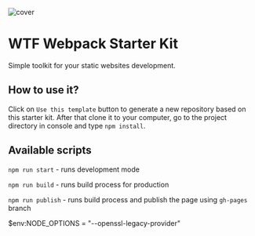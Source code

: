 ![cover](https://cotenfrontend.pl/img/cover.png)

# WTF Webpack Starter Kit 

Simple toolkit for your static websites development.

## How to use it?

Click on `Use this template` button to generate a new repository based on this starter kit. After that clone it to your computer, go to the project directory in console and type `npm install`.

## Available scripts

`npm run start` - runs development mode

`npm run build` - runs build process for production

`npm run publish` - runs build process and publish the page using `gh-pages` branch

$env:NODE_OPTIONS = "--openssl-legacy-provider"